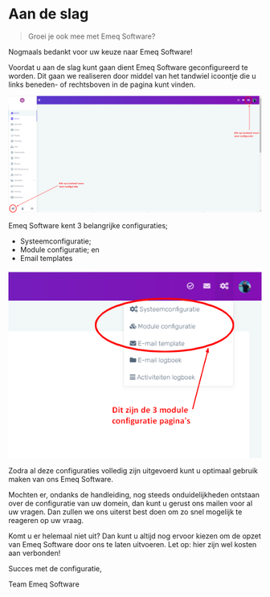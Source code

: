 # Aan de slag

> Groei je ook mee met Emeq Software?
>

Nogmaals bedankt voor uw keuze naar Emeq Software!

Voordat u aan de slag kunt gaan dient Emeq Software geconfigureerd te worden. Dit gaan we realiseren door middel van het tandwiel icoontje die u links beneden- of rechtsboven in de pagina kunt vinden.

![knipsel-1](/docs/_media/img/knipsel-1.PNG)

Emeq Software kent 3 belangrijke configuraties;

-	Systeemconfiguratie;
-	Module configuratie; en
-	Email templates

![knipsel-2](/docs/_media/img/knipsel-2.PNG)

Zodra al deze configuraties volledig zijn uitgevoerd kunt u optimaal gebruik maken van ons Emeq Software.

Mochten er, ondanks de handleiding, nog steeds onduidelijkheden ontstaan over de configuratie van uw domein, dan kunt u gerust ons mailen voor al uw vragen. Dan zullen we ons uiterst best doen om zo snel mogelijk te reageren op uw vraag.

Komt u er helemaal niet uit? Dan kunt u altijd nog ervoor kiezen om de opzet van Emeq Software door ons te laten uitvoeren. Let op: hier zijn wel kosten aan verbonden!

Succes met de configuratie,


Team Emeq Software
